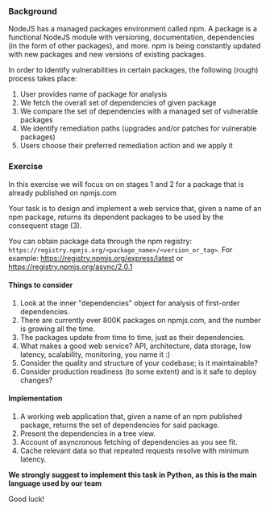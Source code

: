 ### Background

NodeJS has a managed packages environment called npm. A package is a functional NodeJS module with versioning, documentation, dependencies (in the form of other packages), and more. npm is being constantly updated with new packages and new versions of existing packages.

In order to identify vulnerabilities in certain packages, the following (rough) process takes place:

  1. User provides name of package for analysis
  2. We fetch the overall set of dependencies of given package
  3. We compare the set of dependencies with a managed set of vulnerable packages
  4. We identify remediation paths (upgrades and/or patches for vulnerable packages)
  5. Users choose their preferred remediation action and we apply it

### Exercise

In this exercise we will focus on on stages 1 and 2 for a package that is already published on npmjs.com

Your task is to design and implement a web service that, given a name of an npm package, returns its dependent packages to be used by the consequent stage (3).

You can obtain package data through the npm registry: `https://registry.npmjs.org/<package_name>/<version_or_tag>`. For example: https://registry.npmjs.org/express/latest or https://registry.npmjs.org/async/2.0.1

#### Things to consider

  1. Look at the inner "dependencies" object for analysis of first-order dependencies.
  2. There are currently over 800K packages on npmjs.com, and the number is growing all the time.
  3. The packages update from time to time, just as their dependencies.
  4. What makes a good web service? API, architecture, data storage, low latency, scalability, monitoring, you name it :)
  5. Consider the quality and structure of your codebase; is it maintainable?
  6. Consider production readiness (to some extent) and is it safe to deploy changes?

#### Implementation

  1. A working web application that, given a name of an npm published package, returns the set of dependencies for said package.
  2. Present the dependencies in a tree view.
  3. Account of asyncronous fetching of dependencies as you see fit.
  4. Cache relevant data so that repeated requests resolve with minimum latency.
  
  **We strongly suggest to implement this task in Python, as this is the main language used by our team**

Good luck!
